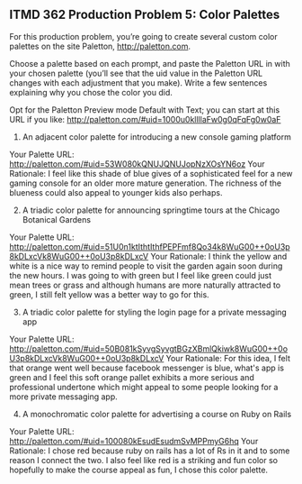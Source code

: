 ﻿## ITMD 362 Production Problem 5: Color Palettes

For this production problem, you’re going to create several custom color palettes on the site Paletton, http://paletton.com.

Choose a palette based on each prompt, and paste the Paletton URL in with your chosen palette (you’ll see that the uid value in the Paletton URL changes with each adjustment that you make). Write a few sentences explaining why you chose the color you did.

Opt for the Paletton Preview mode Default with Text; you can start at this URL if you like: http://paletton.com/#uid=1000u0kllllaFw0g0qFqFg0w0aF

1. An adjacent color palette for introducing a new console gaming platform

Your Palette URL: http://paletton.com/#uid=53W080kQNUJQNUJopNzXOsYN6oz
Your Rationale: I feel like this shade of blue gives of a sophisticated feel for a new gaming console for an older more mature generation. The richness of the blueness could also appeal to younger kids also perhaps. 

2. A triadic color palette for announcing springtime tours at the Chicago Botanical Gardens

Your Palette URL: http://paletton.com/#uid=51U0n1ktIthtIthfPEPFmf8Qo34k8WuG00++0oU3p8kDLxcVk8WuG00++0oU3p8kDLxcV
Your Rationale: I think the yellow and white is a nice way to remind people to visit the garden again soon during the new hours. I was going to with green but I feel like green could just mean trees or grass and although humans are more naturally attracted to green, I still felt yellow was a better way to go for this.

3. A triadic color palette for styling the login page for a private messaging app

Your Palette URL: http://paletton.com/#uid=50B081kSyvgSyvgtBGzXBmlQkiwk8WuG00++0oU3p8kDLxcVk8WuG00++0oU3p8kDLxcV
Your Rationale: For this idea, I felt that orange went well because facebook messenger is blue, what's app is green and I feel this soft orange pallet exhibits a more serious and professional undertone which might appeal to some people looking for a more private messaging app.

4. A monochromatic color palette for advertising a course on Ruby on Rails

Your Palette URL: http://paletton.com/#uid=100080kEsudEsudmSvMPPmyG6hq
Your Rationale: I chose red because ruby on rails has a lot of Rs in it and to some reason I connect the two. I also feel like red is a striking and fun color so hopefully to make the course appeal as fun, I chose this color palette.

